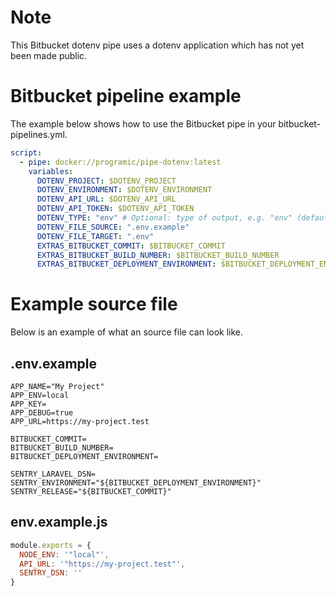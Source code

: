 # Note
This Bitbucket dotenv pipe uses a dotenv application which has not yet been made public.

# Bitbucket pipeline example
The example below shows how to use the Bitbucket pipe in your bitbucket-pipelines.yml.

```yaml
script:
  - pipe: docker://programic/pipe-dotenv:latest
    variables:
      DOTENV_PROJECT: $DOTENV_PROJECT
      DOTENV_ENVIRONMENT: $DOTENV_ENVIRONMENT
      DOTENV_API_URL: $DOTENV_API_URL
      DOTENV_API_TOKEN: $DOTENV_API_TOKEN
      DOTENV_TYPE: "env" # Optional: type of output, e.g. "env" (default) or "js"
      DOTENV_FILE_SOURCE: ".env.example"
      DOTENV_FILE_TARGET: ".env"
      EXTRAS_BITBUCKET_COMMIT: $BITBUCKET_COMMIT
      EXTRAS_BITBUCKET_BUILD_NUMBER: $BITBUCKET_BUILD_NUMBER
      EXTRAS_BITBUCKET_DEPLOYMENT_ENVIRONMENT: $BITBUCKET_DEPLOYMENT_ENVIRONMENT
```

# Example source file
Below is an example of what an source file can look like.

## .env.example
```dotenv
APP_NAME="My Project"
APP_ENV=local
APP_KEY=
APP_DEBUG=true
APP_URL=https://my-project.test

BITBUCKET_COMMIT=
BITBUCKET_BUILD_NUMBER=
BITBUCKET_DEPLOYMENT_ENVIRONMENT=

SENTRY_LARAVEL_DSN=
SENTRY_ENVIRONMENT="${BITBUCKET_DEPLOYMENT_ENVIRONMENT}"
SENTRY_RELEASE="${BITBUCKET_COMMIT}"
```

## env.example.js
```js
module.exports = {
  NODE_ENV: '"local"',
  API_URL: '"https://my-project.test"',
  SENTRY_DSN: ''
}
```